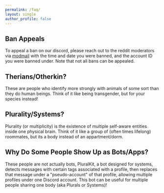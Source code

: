 ```yaml
---
permalink: /faq/
layout: single
author_profile: false
---
```

## Ban Appeals
To appeal a ban on our discord, please reach out to the reddit moderators via [modmail](https://www.reddit.com/message/compose?to=r%2Ftransfurs) with the time and date you were banned, and the account ID you were banned under. Note that not all bans can be appealed.
## Therians/Otherkin?
These are people who identify more strongly with animals of some sort than they do human beings. Think of it like being transgender, but for your species instead!
## Plurality/Systems?
Plurality (or multiplicity) is the existence of multiple self-aware entities inside one physical brain. Think of it like a group of (often times lifelong) roommates, but its a body instead of an appartment/dorm.
## Why Do Some People Show Up as Bots/Apps?
These people are not actually bots, PluralKit, a bot designed for systems, detects messages with certain tags associated with a profile, then replaces that message under a "pseudo-account" of that profile, allowing multiple profiles under one Discord account. This bot can be useful for multiple people sharing one body (aka Plurals or Systems)!
